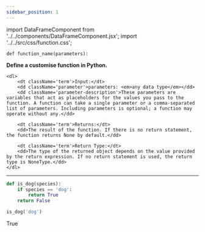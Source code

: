 ```yaml
---
sidebar_position: 1
---
```


import DataFrameComponent from '../../components/DataFrameComponent.jsx';
import '../../src/css/function.css';

<code>def function_name(parameters):</code>

<div className='base'>
    <p><strong>Define a customise function in Python.</strong></p>

    <dl>
        <dt className='term'>Input:</dt>
        <dd className='parameter'>parameters: <em>any data type</em></dd>
        <dd className='parameter-description'>These parameters are variables that act as placeholders for the values you pass to the function. A function can take a single parameter or a comma-separated list of parameters. Including parameters is optional; a function may operate without any.</dd>

        <dt className='term'>Returns:</dt>
        <dd>The result of the function. If there is no return statement, the function returns None by default.</dd>

        <dt className='term'>Return Type:</dt>
        <dd>The type of the returned object depends on the value provided by the return expression. If no return statement is used, the return type is NoneType.</dd>
    </dl>
</div>

---

```python
def is_dog(species):
    if species == 'dog':
        return True
    return False
```

```python
is_dog('dog')
```

True